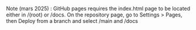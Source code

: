Note (mars 2025) : GitHub pages requires the index.html page to be located either in /(root) or /docs. On the repository page, go to Settings > Pages, then Deploy from a branch and select /main and /docs